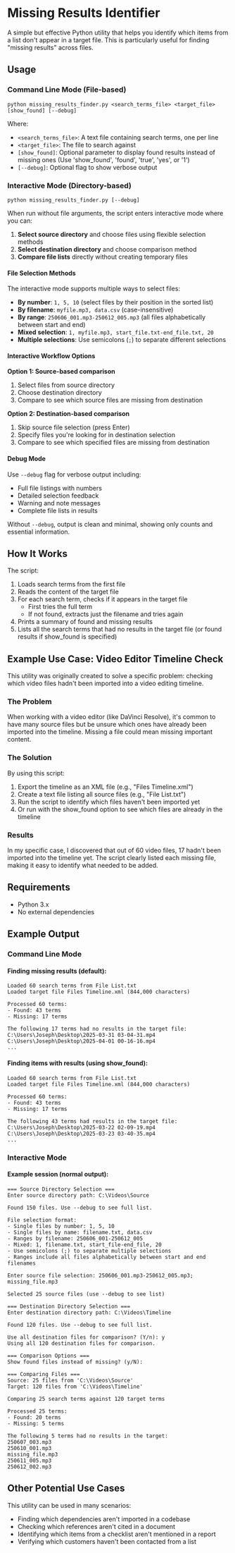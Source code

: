 # Missing Results Identifier

A simple but effective Python utility that helps you identify which items from a list don't appear in a target file. This is particularly useful for finding "missing results" across files.

## Usage

### Command Line Mode (File-based)

```
python missing_results_finder.py <search_terms_file> <target_file> [show_found] [--debug]
```

Where:
- `<search_terms_file>`: A text file containing search terms, one per line
- `<target_file>`: The file to search against
- `[show_found]`: Optional parameter to display found results instead of missing ones
  (Use 'show_found', 'found', 'true', 'yes', or '1')
- `[--debug]`: Optional flag to show verbose output

### Interactive Mode (Directory-based)

```
python missing_results_finder.py [--debug]
```

When run without file arguments, the script enters interactive mode where you can:
1. **Select source directory** and choose files using flexible selection methods
2. **Select destination directory** and choose comparison method
3. **Compare file lists** directly without creating temporary files

#### File Selection Methods

The interactive mode supports multiple ways to select files:

- **By number**: `1, 5, 10` (select files by their position in the sorted list)
- **By filename**: `myfile.mp3, data.csv` (case-insensitive)
- **By range**: `250606_001.mp3-250612_005.mp3` (all files alphabetically between start and end)
- **Mixed selection**: `1, myfile.mp3, start_file.txt-end_file.txt, 20`
- **Multiple selections**: Use semicolons (`;`) to separate different selections

#### Interactive Workflow Options

**Option 1: Source-based comparison**
1. Select files from source directory
2. Choose destination directory
3. Compare to see which source files are missing from destination

**Option 2: Destination-based comparison**
1. Skip source file selection (press Enter)
2. Specify files you're looking for in destination selection
3. Compare to see which specified files are missing from destination

#### Debug Mode

Use `--debug` flag for verbose output including:
- Full file listings with numbers
- Detailed selection feedback
- Warning and note messages
- Complete file lists in results

Without `--debug`, output is clean and minimal, showing only counts and essential information.

## How It Works

The script:
1. Loads search terms from the first file
2. Reads the content of the target file
3. For each search term, checks if it appears in the target file
   - First tries the full term
   - If not found, extracts just the filename and tries again
4. Prints a summary of found and missing results
5. Lists all the search terms that had no results in the target file (or found results if show_found is specified)

## Example Use Case: Video Editor Timeline Check

This utility was originally created to solve a specific problem: checking which video files hadn't been imported into a video editing timeline.

### The Problem

When working with a video editor (like DaVinci Resolve), it's common to have many source files but be unsure which ones have already been imported into the timeline. Missing a file could mean missing important content.

### The Solution

By using this script:

1. Export the timeline as an XML file (e.g., "Files Timeline.xml")
2. Create a text file listing all source files (e.g., "File List.txt")
3. Run the script to identify which files haven't been imported yet
4. Or run with the show_found option to see which files are already in the timeline

### Results

In my specific case, I discovered that out of 60 video files, 17 hadn't been imported into the timeline yet. The script clearly listed each missing file, making it easy to identify what needed to be added.

## Requirements

- Python 3.x
- No external dependencies

## Example Output

### Command Line Mode

#### Finding missing results (default):
```
Loaded 60 search terms from File List.txt
Loaded target file Files Timeline.xml (844,000 characters)

Processed 60 terms:
- Found: 43 terms
- Missing: 17 terms

The following 17 terms had no results in the target file:
C:\Users\Joseph\Desktop\2025-03-31 03-04-31.mp4
C:\Users\Joseph\Desktop\2025-04-01 00-16-16.mp4
...
```

#### Finding items with results (using show_found):
```
Loaded 60 search terms from File List.txt
Loaded target file Files Timeline.xml (844,000 characters)

Processed 60 terms:
- Found: 43 terms
- Missing: 17 terms

The following 43 terms had results in the target file:
C:\Users\Joseph\Desktop\2025-03-22 02-09-19.mp4
C:\Users\Joseph\Desktop\2025-03-23 03-40-35.mp4
...
```

### Interactive Mode

#### Example session (normal output):
```
=== Source Directory Selection ===
Enter source directory path: C:\Videos\Source

Found 150 files. Use --debug to see full list.

File selection format:
- Single files by number: 1, 5, 10
- Single files by name: filename.txt, data.csv
- Ranges by filename: 250606_001-250612_005
- Mixed: 1, filename.txt, start_file-end_file, 20
- Use semicolons (;) to separate multiple selections
- Ranges include all files alphabetically between start and end filenames

Enter source file selection: 250606_001.mp3-250612_005.mp3; missing_file.mp3

Selected 25 source files (use --debug to see list)

=== Destination Directory Selection ===
Enter destination directory path: C:\Videos\Timeline

Found 120 files. Use --debug to see full list.

Use all destination files for comparison? (Y/n): y
Using all 120 destination files for comparison.

=== Comparison Options ===
Show found files instead of missing? (y/N): 

=== Comparing Files ===
Source: 25 files from 'C:\Videos\Source'
Target: 120 files from 'C:\Videos\Timeline'

Comparing 25 search terms against 120 target terms

Processed 25 terms:
- Found: 20 terms
- Missing: 5 terms

The following 5 terms had no results in the target:
250607_003.mp3
250610_001.mp3
missing_file.mp3
250611_005.mp3
250612_002.mp3
```

## Other Potential Use Cases

This utility can be used in many scenarios:
- Finding which dependencies aren't imported in a codebase
- Checking which references aren't cited in a document
- Identifying which items from a checklist aren't mentioned in a report
- Verifying which customers haven't been contacted from a list 